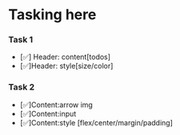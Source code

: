 # Tasking here

### Task 1

- [✅] Header: content[todos]
- [✅]Header: style[size/color]

### Task 2

- [✅]Content:arrow img
- [✅]Content:input
- [✅]Content:style
  [flex/center/margin/padding]
